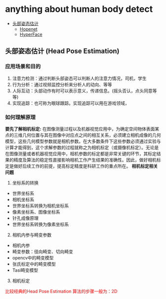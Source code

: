 # anything about human body detect
<!--TOC-->
- [头部姿态估计](#头部姿态估计)
  - [Hopenet](#Hopenet)
  - [HyperFace](#HyperFace)
<!--/TOC-->
## 头部姿态估计 (Head Pose Estimation) 
### 应用场景和目的
1. 注意力检测：通过判断头部姿态可以判断人的注意力情况，司机，学生
2. 行为分析：通过视频监控分析来分析人的动向、等等
3. 人际互动：头部动作有时可以表示意义，传递信息。(摇头否认，点头同意等等)
4. 实现追踪：也可称为眼球跟踪。实现追踪可以用在游戏领域，

### 如何理解原理
**要先了解相机标定:** 在图像测量过程以及机器视觉应用中，为确定空间物体表面某点的三维几何位置与其在图像中对应点之间的相互关系，必须建立相机成像的几何模型，这些几何模型参数就是相机参数。在大多数条件下这些参数必须通过实验与计算才能得到，这个求解参数的过程就称之为相机标定（或摄像机标定）。无论是在图像测量或者机器视觉应用中，相机参数的标定都是非常关键的环节，其标定结果的精度及算法的稳定性直接影响相机工作产生结果的准确性。因此，做好相机标定是做好后续工作的前提，提高标定精度是科研工作的重点所在。
**相机标定相关问题**
1. 坐标系的转换
  - 世界坐标系
  - 相机坐标系
  - 世界坐标系转换为相机坐标系
  - 像素坐标系、图像坐标系
  - 针孔成像原理
  - 世界坐标系转换为像素坐标系
2. 相机内参与畸变参数
  - 相机内参
  - 畸变参数：径向畸变、切向畸变
  - opencv中的畸变模型
  - 张氏标定中的畸变模型
  - Tasi畸变模型
3. 相机标定

<font style="color:red"> 比较经典的Head Pose Estimation 算法的步骤一般为：2D </font>
